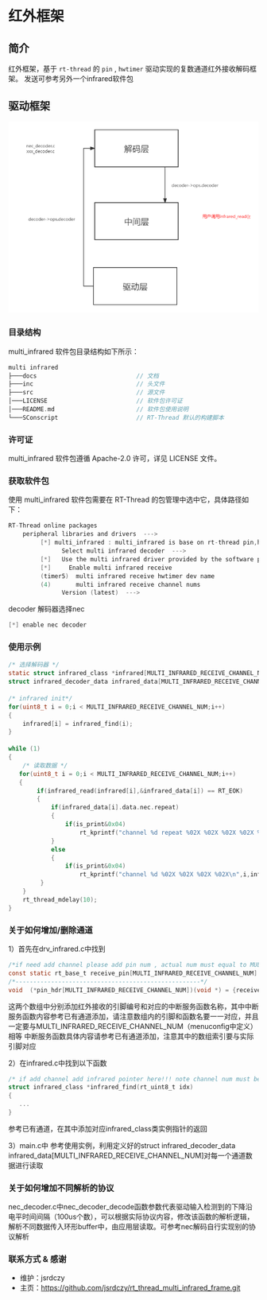 # 红外框架

## 简介

红外框架，基于 `rt-thread` 的 `pin` , `hwtimer` 驱动实现的复数通道红外接收解码框架。
发送可参考另外一个infrared软件包

## 驱动框架

![multi_infrared_frame](./doc/multi_infrared_frame.png) 

### 目录结构

multi_infrared 软件包目录结构如下所示：

```c 
multi infrared
├───docs                            // 文档
├───inc                             // 头文件
├───src                             // 源文件				
│───LICENSE                         // 软件包许可证
│───README.md                       // 软件包使用说明
└───SConscript                      // RT-Thread 默认的构建脚本
```

###  许可证

multi_infrared 软件包遵循 Apache-2.0 许可，详见 LICENSE 文件。

### 获取软件包

使用 multi_infrared 软件包需要在 RT-Thread 的包管理中选中它，具体路径如下：

```c
RT-Thread online packages
    peripheral libraries and drivers  --->
         [*] multi_infrared : multi_infrared is base on rt-thread pin,hwtimer.  --->   
			   Select multi infrared decoder  --->                                 
		 [*]   Use the multi infrared driver provided by the software package
		 [*]     Enable multi infrared receive                               
		 (timer5)  multi infrared receive hwtimer dev name            
		 (4)       multi infrared receive channel nums                  
			   Version (latest)  --->
```

decoder 解码器选择nec
```c
[*] enable nec decoder
```

### 使用示例

```c
/* 选择解码器 */
static struct infrared_class *infrared[MULTI_INFRARED_RECEIVE_CHANNEL_NUM];
struct infrared_decoder_data infrared_data[MULTI_INFRARED_RECEIVE_CHANNEL_NUM];

/* infrared init*/
for(uint8_t i = 0;i < MULTI_INFRARED_RECEIVE_CHANNEL_NUM;i++)
{
	infrared[i] = infrared_find(i);
}

while (1)
{
	/* 读取数据 */
   for(uint8_t i = 0;i < MULTI_INFRARED_RECEIVE_CHANNEL_NUM;i++)
   {
		if(infrared_read(infrared[i],&infrared_data[i]) == RT_EOK)
		{
			if(infrared_data[i].data.nec.repeat)
			{
				if(is_print&0x04)
					rt_kprintf("channel %d repeat %02X %02X %02X %02X %d\n",i,infrared_data[i].data.nec.custom1,infrared_data[i].data.nec.custom2,infrared_data[i].data.nec.key1,infrared_data[i].data.nec.key2,infrared_data[i].data.nec.repeat);                                                                                                                 
			}
			else
			{
				if(is_print&0x04)
					rt_kprintf("channel %d %02X %02X %02X %02X\n",i,infrared_data[i].data.nec.custom1,infrared_data[i].data.nec.custom2, infrared_data[i].data.nec.key1,infrared_data[i].data.nec.key2);               }
	     }
    }	  
	rt_thread_mdelay(10);
}
```

### 关于如何增加/删除通道
1）首先在drv_infrared.c中找到

```c
/*if need add channel please add pin num , actual num must equal to MULTI_INFRARED_RECEIVE_CHANNEL_NUM*/
const static rt_base_t receive_pin[MULTI_INFRARED_RECEIVE_CHANNEL_NUM] = {GET_PIN(D,4),GET_PIN(D,3),GET_PIN(E,7),GET_PIN(E,5)};
/*----------------------------------------------------*/
void  (*pin_hdr[MULTI_INFRARED_RECEIVE_CHANNEL_NUM])(void *) = {receive_pin1_callback,receive_pin2_callback,receive_pin3_callback,receive_pin4_callback};
```
这两个数组中分别添加红外接收的引脚编号和对应的中断服务函数名称，其中中断服务函数内容参考已有通道添加，请注意数组内的引脚和函数名要一一对应，并且一定要与MULTI_INFRARED_RECEIVE_CHANNEL_NUM（menuconfig中定义）相等
中断服务函数具体内容请参考已有通道添加，注意其中的数组索引要与实际引脚对应

2）在infrared.c中找到以下函数
```c
/* if add channel add infrared pointer here!!! note channel num must be equal to MULTI_INFRARED_RECEIVE_CHANNEL_NUM*/
struct infrared_class *infrared_find(rt_uint8_t idx)
{
   ...
}
```
参考已有通道，在其中添加对应infrared_class类实例指针的返回

3）main.c中
参考使用实例，利用定义好的struct infrared_decoder_data infrared_data[MULTI_INFRARED_RECEIVE_CHANNEL_NUM]对每一个通道数据进行读取
### 关于如何增加不同解析的协议
nec_decoder.c中nec_decoder_decode函数参数代表驱动输入检测到的下降沿电平时间间隔（100us个数），可以根据实际协议内容，修改该函数的解析逻辑，解析不同数据传入环形buffer中，由应用层读取。可参考nec解码自行实现别的协议解析

### 联系方式 & 感谢

- 维护：jsrdczy
- 主页：https://github.com/jsrdczy/rt_thread_multi_infrared_frame.git
